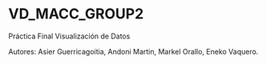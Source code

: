 # VD_MACC_GROUP2

Práctica Final Visualización de Datos 

Autores: Asier Guerricagoitia, Andoni Martin, Markel Orallo, Eneko Vaquero.
